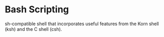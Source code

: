 # Bash Scripting

sh-compatible shell that incorporates useful features from the Korn shell (ksh) and the C shell (csh).
